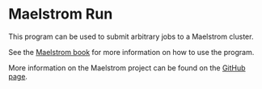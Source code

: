 # Maelstrom Run

This program can be used to submit arbitrary jobs to a Maelstrom cluster.

See the [Maelstrom book](https://maelstrom-software.com/doc/book/latest/) for
more information on how to use the program.

More information on the Maelstrom project can be found on the [GitHub
page](https://github.com/maelstrom-software/maelstrom).
